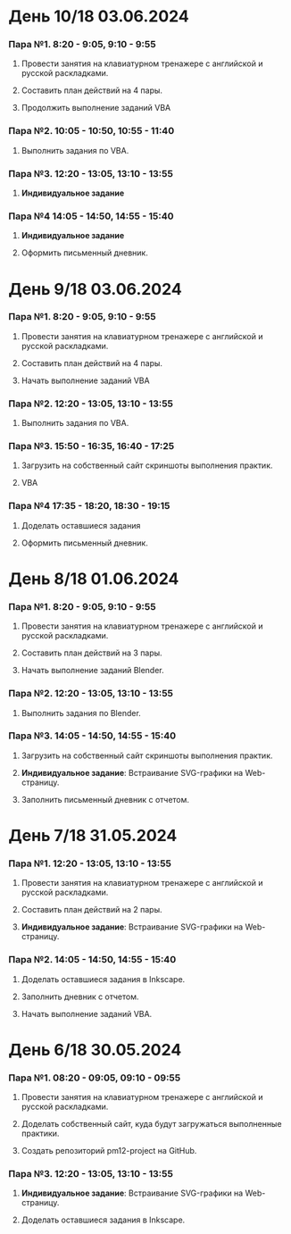 # День 10/18 03.06.2024

### Пара №1. 8:20 - 9:05, 9:10 - 9:55
1. Провести занятия на клавиатурном тренажере с английской и русской раскладками. 

2. Составить план действий на 4 пары.

3. Продолжить выполнение заданий VBA

### Пара №2. 10:05 - 10:50, 10:55 - 11:40
1. Выполнить задания по VBA.
   
### Пара №3. 12:20 - 13:05, 13:10 - 13:55
1. **Индивидуальное задание**

### Пара №4 14:05 - 14:50, 14:55 - 15:40
1. **Индивидуальное задание**

2. Оформить письменный дневник.



# День 9/18 03.06.2024

### Пара №1. 8:20 - 9:05, 9:10 - 9:55
1. Провести занятия на клавиатурном тренажере с английской и русской раскладками. 

2. Составить план действий на 4 пары.

3. Начать выполнение заданий VBA

### Пара №2. 12:20 - 13:05, 13:10 - 13:55
1. Выполнить задания по VBA.
   
### Пара №3. 15:50 - 16:35, 16:40 - 17:25
1. Загрузить на собственный сайт скриншоты выполнения практик.

2. VBA

### Пара №4 17:35 - 18:20, 18:30 - 19:15
1. Доделать оставшиеся задания

2. Оформить письменный дневник.

# День 8/18 01.06.2024

### Пара №1. 8:20 - 9:05, 9:10 - 9:55
1. Провести занятия на клавиатурном тренажере с английской и русской раскладками. 

2. Составить план действий на 3 пары.

3. Начать выполнение заданий Blender.

### Пара №2. 12:20 - 13:05, 13:10 - 13:55
1. Выполнить задания по Blender.
   
### Пара №3. 14:05 - 14:50, 14:55 - 15:40
1. Загрузить на собственный сайт скриншоты выполнения практик.

2. **Индивидуальное задание**: Встраивание SVG-графики на Web-страницу.

3. Заполнить письменный дневник с отчетом.


# День 7/18 31.05.2024

### Пара №1. 12:20 - 13:05, 13:10 - 13:55
1. Провести занятия на клавиатурном тренажере с английской и русской раскладками. 

2. Составить план действий на 2 пары.

3. **Индивидуальное задание**: Встраивание SVG-графики на Web-страницу.

### Пара №2. 14:05 - 14:50, 14:55 - 15:40
1. Доделать оставшиеся задания в Inkscape.
   
2. Заполнить дневник с отчетом.

3. Начать выполнение заданий VBA.


# День 6/18 30.05.2024

### Пара №1. 08:20 - 09:05, 09:10 - 09:55
1. Провести занятия на клавиатурном тренажере с английской и русской раскладками. 

2. Доделать собственный сайт, куда будут загружаться выполненные практики.

3. Создать репозиторий pm12-project на GitHub. 

### Пара №3. 12:20 - 13:05, 13:10 - 13:55
1. **Индивидуальное задание**: Встраивание SVG-графики на Web-страницу.

2. Доделать оставшиеся задания в Inkscape.

